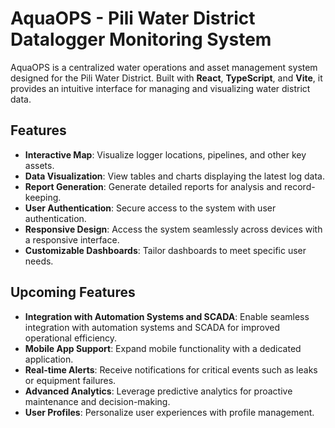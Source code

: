 # AquaOPS - Pili Water District Datalogger Monitoring System

AquaOPS is a centralized water operations and asset management system designed for the Pili Water District. Built with **React**, **TypeScript**, and **Vite**, it provides an intuitive interface for managing and visualizing water district data.

## Features

- **Interactive Map**: Visualize logger locations, pipelines, and other key assets.
- **Data Visualization**: View tables and charts displaying the latest log data.
- **Report Generation**: Generate detailed reports for analysis and record-keeping.
- **User Authentication**: Secure access to the system with user authentication.
- **Responsive Design**: Access the system seamlessly across devices with a responsive interface.
- **Customizable Dashboards**: Tailor dashboards to meet specific user needs.

## Upcoming Features
- **Integration with Automation Systems and SCADA**: Enable seamless integration with automation systems and SCADA for improved operational efficiency.
- **Mobile App Support**: Expand mobile functionality with a dedicated application.
- **Real-time Alerts**: Receive notifications for critical events such as leaks or equipment failures.
- **Advanced Analytics**: Leverage predictive analytics for proactive maintenance and decision-making.
- **User Profiles**: Personalize user experiences with profile management.